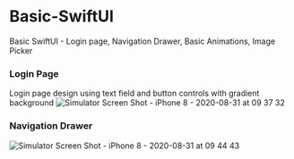 # Basic-SwiftUI
Basic SwiftUI - Login page, Navigation Drawer, Basic Animations, Image Picker

### Login Page
Login page design using text field and button controls with gradient background
![Simulator Screen Shot - iPhone 8 - 2020-08-31 at 09 37 32](https://user-images.githubusercontent.com/67095224/91682193-5ac4d380-eb6e-11ea-9d18-082024d9d8a5.png)

### Navigation Drawer
![Simulator Screen Shot - iPhone 8 - 2020-08-31 at 09 44 43](https://user-images.githubusercontent.com/67095224/91682275-a37c8c80-eb6e-11ea-952d-5d9133c04a24.png)
